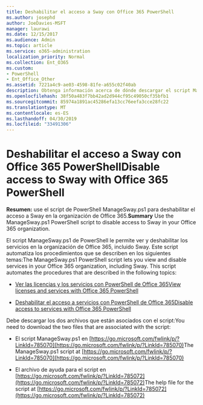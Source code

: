 ```yaml
---
title: Deshabilitar el acceso a Sway con Office 365 PowerShell
ms.author: josephd
author: JoeDavies-MSFT
manager: laurawi
ms.date: 12/15/2017
ms.audience: Admin
ms.topic: article
ms.service: o365-administration
localization_priority: Normal
ms.collection: Ent_O365
ms.custom:
- PowerShell
- Ent_Office_Other
ms.assetid: 7221a4c9-ae03-4598-81fe-a655c02f40ab
description: Obtenga información acerca de dónde descargar el script ManageSway.ps1 de PowerShell que le permite deshabilitar el acceso a Sway en la organización de Office 365.
ms.openlocfilehash: 38f50a483f7bb42ad2d944cf95c49050cf35bfb1
ms.sourcegitcommit: 85974a1891ac45286efa13cc76eefa3cce28fc22
ms.translationtype: MT
ms.contentlocale: es-ES
ms.lasthandoff: 04/30/2019
ms.locfileid: "33491306"
---
```

# <a name="disable-access-to-sway-with-office-365-powershell"></a><span data-ttu-id="e6eb8-103">Deshabilitar el acceso a Sway con Office 365 PowerShell</span><span class="sxs-lookup"><span data-stu-id="e6eb8-103">Disable access to Sway with Office 365 PowerShell</span></span>

<span data-ttu-id="e6eb8-104">**Resumen:** use el script de PowerShell ManageSway.ps1 para deshabilitar el acceso a Sway en la organización de Office 365.</span><span class="sxs-lookup"><span data-stu-id="e6eb8-104">**Summary** Use the ManageSway.ps1 PowerShell script to disable access to Sway in your Office 365 organization.</span></span>
  
<span data-ttu-id="e6eb8-p101">El script ManageSway.ps1 de PowerShell le permite ver y deshabilitar los servicios en la organización de Office 365, incluido Sway. Este script automatiza los procedimientos que se describen en los siguientes temas:</span><span class="sxs-lookup"><span data-stu-id="e6eb8-p101">The ManageSway.ps1 PowerShell script lets you view and disable services in your Office 365 organization, including Sway. This script automates the procedures that are described in the following topics:</span></span>
  
- [<span data-ttu-id="e6eb8-107">Ver las licencias y los servicios con PowerShell de Office 365</span><span class="sxs-lookup"><span data-stu-id="e6eb8-107">View licenses and services with Office 365 PowerShell</span></span>](view-licenses-and-services-with-office-365-powershell.md)
    
- [<span data-ttu-id="e6eb8-108">Deshabilitar el acceso a servicios con PowerShell de Office 365</span><span class="sxs-lookup"><span data-stu-id="e6eb8-108">Disable access to services with Office 365 PowerShell</span></span>](disable-access-to-services-with-office-365-powershell.md)
    
<span data-ttu-id="e6eb8-109">Debe descargar los dos archivos que están asociados con el script:</span><span class="sxs-lookup"><span data-stu-id="e6eb8-109">You need to download the two files that are associated with the script:</span></span>
  
- <span data-ttu-id="e6eb8-110">El script ManageSway.ps1 en [https://go.microsoft.com/fwlink/p/?LinkId=785070](https://go.microsoft.com/fwlink/p/?LinkId=785070)</span><span class="sxs-lookup"><span data-stu-id="e6eb8-110">The ManageSway.ps1 script at [https://go.microsoft.com/fwlink/p/?LinkId=785070](https://go.microsoft.com/fwlink/p/?LinkId=785070)</span></span>
    
- <span data-ttu-id="e6eb8-111">El archivo de ayuda para el script en [https://go.microsoft.com/fwlink/p/?LinkId=785072](https://go.microsoft.com/fwlink/p/?LinkId=785072)</span><span class="sxs-lookup"><span data-stu-id="e6eb8-111">The help file for the script at [https://go.microsoft.com/fwlink/p/?LinkId=785072](https://go.microsoft.com/fwlink/p/?LinkId=785072)</span></span>
    

